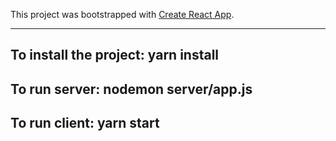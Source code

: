 This project was bootstrapped with [Create React App](https://github.com/facebookincubator/create-react-app).

---
To install the project: yarn install
---
To run server:  nodemon server/app.js
---
To run client: yarn start
---
